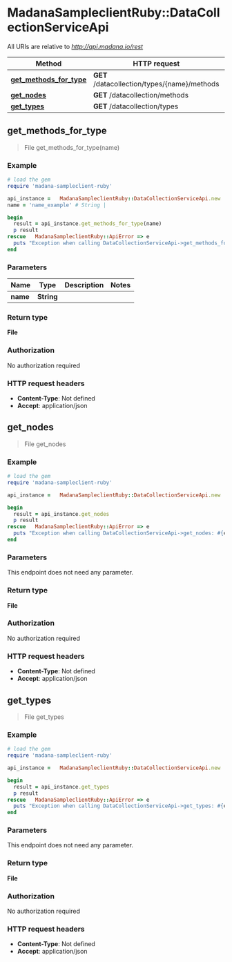 #   MadanaSampleclientRuby::DataCollectionServiceApi

All URIs are relative to *http://api.madana.io/rest*

Method | HTTP request | Description
------------- | ------------- | -------------
[**get_methods_for_type**](DataCollectionServiceApi.md#get_methods_for_type) | **GET** /datacollection/types/{name}/methods | 
[**get_nodes**](DataCollectionServiceApi.md#get_nodes) | **GET** /datacollection/methods | 
[**get_types**](DataCollectionServiceApi.md#get_types) | **GET** /datacollection/types | 



## get_methods_for_type

> File get_methods_for_type(name)



### Example

```ruby
# load the gem
require 'madana-sampleclient-ruby'

api_instance =   MadanaSampleclientRuby::DataCollectionServiceApi.new
name = 'name_example' # String | 

begin
  result = api_instance.get_methods_for_type(name)
  p result
rescue   MadanaSampleclientRuby::ApiError => e
  puts "Exception when calling DataCollectionServiceApi->get_methods_for_type: #{e}"
end
```

### Parameters


Name | Type | Description  | Notes
------------- | ------------- | ------------- | -------------
 **name** | **String**|  | 

### Return type

**File**

### Authorization

No authorization required

### HTTP request headers

- **Content-Type**: Not defined
- **Accept**: application/json


## get_nodes

> File get_nodes



### Example

```ruby
# load the gem
require 'madana-sampleclient-ruby'

api_instance =   MadanaSampleclientRuby::DataCollectionServiceApi.new

begin
  result = api_instance.get_nodes
  p result
rescue   MadanaSampleclientRuby::ApiError => e
  puts "Exception when calling DataCollectionServiceApi->get_nodes: #{e}"
end
```

### Parameters

This endpoint does not need any parameter.

### Return type

**File**

### Authorization

No authorization required

### HTTP request headers

- **Content-Type**: Not defined
- **Accept**: application/json


## get_types

> File get_types



### Example

```ruby
# load the gem
require 'madana-sampleclient-ruby'

api_instance =   MadanaSampleclientRuby::DataCollectionServiceApi.new

begin
  result = api_instance.get_types
  p result
rescue   MadanaSampleclientRuby::ApiError => e
  puts "Exception when calling DataCollectionServiceApi->get_types: #{e}"
end
```

### Parameters

This endpoint does not need any parameter.

### Return type

**File**

### Authorization

No authorization required

### HTTP request headers

- **Content-Type**: Not defined
- **Accept**: application/json

